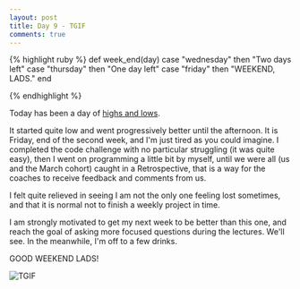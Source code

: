 ```yaml
---
layout: post
title: Day 9 - TGIF
comments: true
---
```


{% highlight ruby %}
def week_end(day)
	case "wednesday" then "Two days left"
	case "thursday" then "One day left"
	case "friday" then "WEEKEND, LADS."
end

{% endhighlight %}

<!--more-->

Today has been a day of [highs and lows](https://www.youtube.com/watch?v=nJGEOB5nTrw).

It started quite low and went progressively better until the afternoon.
It is Friday, end of the second week, and I'm just tired as you could imagine.
I completed the code challenge with no particular struggling (it was quite easy), then I went on programming a little bit by myself, until we were all (us and the March cohort) caught in a Retrospective, that is a way for the coaches to receive feedback and comments from us.

I felt quite relieved in seeing I am not the only one feeling lost sometimes, and that it is normal not to finish a weekly project in time.

I am strongly motivated to get my next week to be better than this one, and reach the goal of asking more focused questions during the lectures. We'll see. In the meanwhile, I'm off to a few drinks. 

GOOD WEEKEND LADS!

![TGIF](http://federicomaffei.github.io/public/images/tgif.jpeg)

<!-- <img src="http://www.mamatoga.com/wp-content/uploads/2012/11/tgif_14.jpeg" alt="tgif"> -->